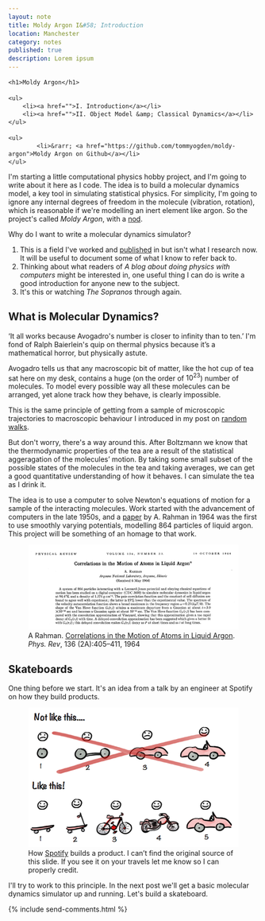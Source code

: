 ```yaml
---
layout: note
title: Moldy Argon I&#58; Introduction
location: Manchester
category: notes
published: true
description: Lorem ipsum
---
```


<aside class="sidebox">

    <h1>Moldy Argon</h1>

    <ul>
        <li><a href="">I. Introduction</a></li>
        <li><a href="">II. Object Model &amp; Classical Dynamics</a></li>
    </ul>

    <ul>
            <li>&rarr; <a href="https://github.com/tommyogden/moldy-argon">Moldy Argon on Github</a></li>
    </ul>
</aside>

I'm starting a little computational physics hobby project, and I'm going to write about it here as I code. The idea is to build a molecular dynamics model, a key tool in simulating statistical physics. For simplicity, I'm going to ignore any internal degrees of freedom in the molecule (vibration, rotation), which is reasonable if we're modelling an inert element like argon. So the project's called *Moldy Argon*, with a [nod][peaches].

Why do I want to write a molecular dynamics simulator? 

1. This is a field I've worked and [published][nitrate] in but isn't what I research now. It will be useful to document some of what I know to refer back to. 
2. Thinking about what readers of *A blog about doing physics with computers* might be interested in, one useful thing I can do is write a good introduction for anyone new to the subject. 
3. It's this or watching _The Sopranos_ through again.

<!-- <aside>&nbsp;</aside> -->

## What is Molecular Dynamics?

<aside>
&lsquo;It all works because Avogadro's number is closer to infinity than to ten.&rsquo; I'm fond of Ralph Baierlein's quip on thermal physics because it&rsquo;s a mathematical horror, but physically astute.
</aside>

Avogadro tells us that any macroscopic bit of matter, like the hot cup of tea sat here on my desk, contains a huge (on the order of $10^{23}$) number of molecules. To model every possible way all these molecules can be arranged, yet alone track how they behave, is clearly impossible. 


<aside>
This is the same principle of getting from a sample of microscopic trajectories to macroscopic behaviour I introduced in my post on <a href="/random-walks">random walks</a>.</aside>

But don't worry, there's a way around this. After Boltzmann we know that the thermodynamic properties of the tea are a result of the statistical aggeragation of the molecules&rsquo; motion. By taking some small subset of the possible states of the molecules in the tea and taking averages, we can get a good quantitative understanding of how it behaves. I can simulate the tea as I drink it.

The idea is to use a computer to solve Newton's equations of motion for a sample of the interacting molecules. Work started with the advancement of computers in the late 1950s, and a [paper][rahman] by A. Rahman in 1964 was the first to use smoothly varying potentials, modelling 864 particles of liquid argon. This project will be something of an homage to that work.

<figure>
<img class="text-framed" src="/assets/notes/moldy-argon-1/rahman.png" />
<figcaption>A Rahman. <a href="http://journals.aps.org/pr/abstract/10.1103/PhysRev.136.A405">Correlations in the Motion of Atoms in Liquid Argon</a>. <em>Phys. Rev</em>, 136 (2A):405–411, 1964</figcaption>
</figure>

## Skateboards

One thing before we start. It's an idea from a talk by an engineer at Spotify on how they build products.

<figure>
<img class="text-framed" src="/assets/notes/moldy-argon-1/spotify-build.png" />
<figcaption>How <a href="https://labs.spotify.com/">Spotify</a> builds a product. I can&rsquo;t find the original source of this slide. If you see it on your travels let me know so I can properly credit.</figcaption>
</figure>

I'll try to work to this principle. In the next post we'll get a basic molecular dynamics simulator up and running. Let's build a skateboard.

{% include send-comments.html %}

[peaches]: http://en.wikipedia.org/wiki/The_Moldy_Peaches_(album)
[nitrate]: http://tommyogden.com/nitrate/
[wiki-md]: http://en.wikipedia.org/wiki/Molecular_dynamics
[rahman]: http://journals.aps.org/pr/abstract/10.1103/PhysRev.136.A405
